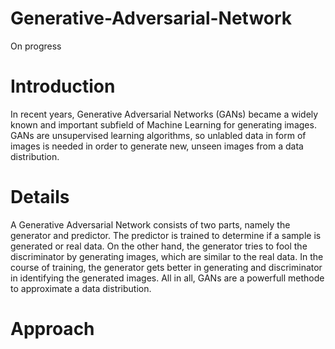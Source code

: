 # Generative-Adversarial-Network

On progress

# Introduction
In recent years, Generative Adversarial Networks (GANs) became a widely known and important subfield of Machine Learning for generating images. GANs are unsupervised learning algorithms, so unlabled data in form of images is needed in order to generate new, unseen images from a data distribution.

# Details
A Generative Adversarial Network consists of two parts, namely the generator and predictor. The predictor is trained to determine if a sample is generated or real data. On the other hand, the generator tries to fool the discriminator by generating images, which are similar to the real data. 
In the course of training, the generator gets better in generating and discriminator in identifying the generated images. All in all, GANs are a powerfull methode to approximate a data distribution.

# Approach
